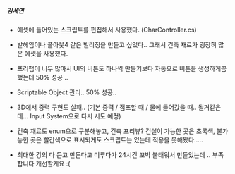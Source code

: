 ##### 김세연

* 에셋에 들어있는 스크립트를 편집해서 사용했다. (CharController.cs)
* 발헤임이나 폴아웃4 같은 빌리징을 만들고 싶었다.. 그래서 건축 재료가 굉장히 많은 에셋을 사용했다.
* 프리팹이 너무 많아서 UI의 버튼도 하나씩 만들기보다 자동으로 버튼을 생성하게끔 했는데 50% 성공 ..
* Scriptable Object 관리.. 50% 성공..
* 3D에서 중력 구현도 실패.. (기본 중력 / 점프할 때 / 물에 들어갔을 때.. 될거같은데... Input System으로 다시 시도 예정)
* 건축 재료도 enum으로 구분해놓고, 건축 프리뷰? 건설이 가능한 곳은 초록색, 불가능한 곳은 빨간색으로 표시되게도 스크립트는 있는데 적용을 못해봤다.....

* 최대한 강의 다 듣고 만든다고 미루다가 24시간 꼬박 불태워서 만들었는데 .. 부족합니다 개선할게요 :(
